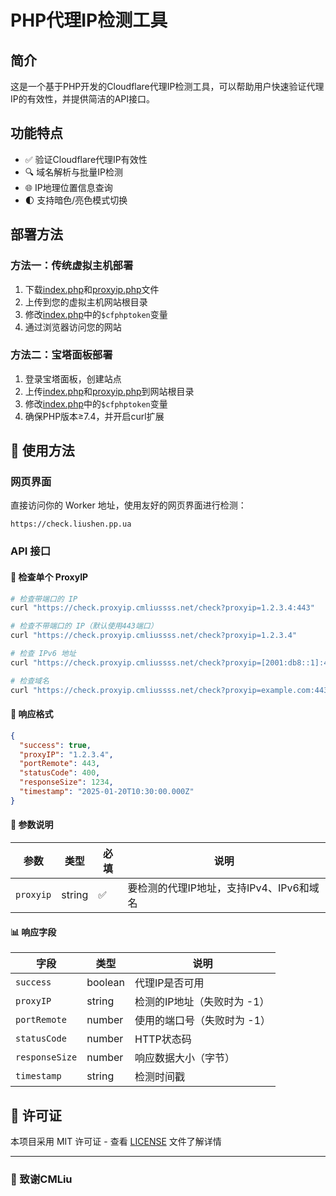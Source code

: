 # PHP代理IP检测工具

## 简介

这是一个基于PHP开发的Cloudflare代理IP检测工具，可以帮助用户快速验证代理IP的有效性，并提供简洁的API接口。

## 功能特点

- ✅ 验证Cloudflare代理IP有效性
- 🔍 域名解析与批量IP检测
- 🌐 IP地理位置信息查询
- 🌓 支持暗色/亮色模式切换

## 部署方法

### 方法一：传统虚拟主机部署

1. 下载[index.php](cci:7://file:///c:/Users/BiuXin/Desktop/Files/index.php:0:0-0:0)和[proxyip.php](cci:7://file:///c:/Users/BiuXin/Desktop/Files/proxyip.php:0:0-0:0)文件
2. 上传到您的虚拟主机网站根目录
3. 修改[index.php](cci:7://file:///c:/Users/BiuXin/Desktop/Files/index.php:0:0-0:0)中的`$cfphptoken`变量
4. 通过浏览器访问您的网站

### 方法二：宝塔面板部署

1. 登录宝塔面板，创建站点
2. 上传[index.php](cci:7://file:///c:/Users/BiuXin/Desktop/Files/index.php:0:0-0:0)和[proxyip.php](cci:7://file:///c:/Users/BiuXin/Desktop/Files/proxyip.php:0:0-0:0)到网站根目录
3. 修改[index.php](cci:7://file:///c:/Users/BiuXin/Desktop/Files/index.php:0:0-0:0)中的`$cfphptoken`变量
4. 确保PHP版本≥7.4，并开启curl扩展

## 📝 使用方法

### 网页界面

直接访问你的 Worker 地址，使用友好的网页界面进行检测：

```
https://check.liushen.pp.ua
```

### API 接口

#### 🔗 检查单个 ProxyIP

```bash
# 检查带端口的 IP
curl "https://check.proxyip.cmliussss.net/check?proxyip=1.2.3.4:443"

# 检查不带端口的 IP（默认使用443端口）
curl "https://check.proxyip.cmliussss.net/check?proxyip=1.2.3.4"

# 检查 IPv6 地址
curl "https://check.proxyip.cmliussss.net/check?proxyip=[2001:db8::1]:443"

# 检查域名
curl "https://check.proxyip.cmliussss.net/check?proxyip=example.com:443"
```

#### 📄 响应格式

```json
{
  "success": true,
  "proxyIP": "1.2.3.4",
  "portRemote": 443,
  "statusCode": 400,
  "responseSize": 1234,
  "timestamp": "2025-01-20T10:30:00.000Z"
}
```

#### 🔧 参数说明

| 参数 | 类型 | 必填 | 说明 |
|------|------|------|------|
| `proxyip` | string | ✅ | 要检测的代理IP地址，支持IPv4、IPv6和域名 |

#### 📊 响应字段

| 字段 | 类型 | 说明 |
|------|------|------|
| `success` | boolean | 代理IP是否可用 |
| `proxyIP` | string | 检测的IP地址（失败时为 -1） |
| `portRemote` | number | 使用的端口号（失败时为 -1） |
| `statusCode` | number | HTTP状态码 |
| `responseSize` | number | 响应数据大小（字节） |
| `timestamp` | string | 检测时间戳 |

## 📄 许可证

本项目采用 MIT 许可证 - 查看 [LICENSE](LICENSE) 文件了解详情


----
### 🙏 致谢CMLiu
